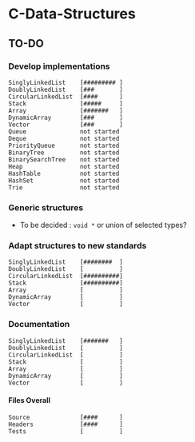 # C-Data-Structures

## TO-DO

### Develop implementations

```
SinglyLinkedList    [######### ]
DoublyLinkedList    [###       ]
CircularLinkedList  [####      ]
Stack               [#####     ]
Array               [#######   ]
DynamicArray        [###       ]
Vector              [###       ]
Queue               not started
Deque               not started
PriorityQueue       not started
BinaryTree          not started
BinarySearchTree    not started
Heap                not started
HashTable           not started
HashSet             not started
Trie                not started
```

### Generic structures

* To be decided : ```void *``` or union of selected types?

### Adapt structures to new standards

```
SinglyLinkedList    [########  ]
DoublyLinkedList    [          ]
CircularLinkedList  [##########]
Stack               [##########]
Array               [          ]
DynamicArray        [          ]
Vector              [          ]
```

### Documentation

```
SinglyLinkedList    [#######   ]
DoublyLinkedList    [          ]
CircularLinkedList  [          ]
Stack               [          ]
Array               [          ]
DynamicArray        [          ]
Vector              [          ]
```

#### Files Overall

```
Source              [####      ]
Headers             [####      ]
Tests               [          ]
```